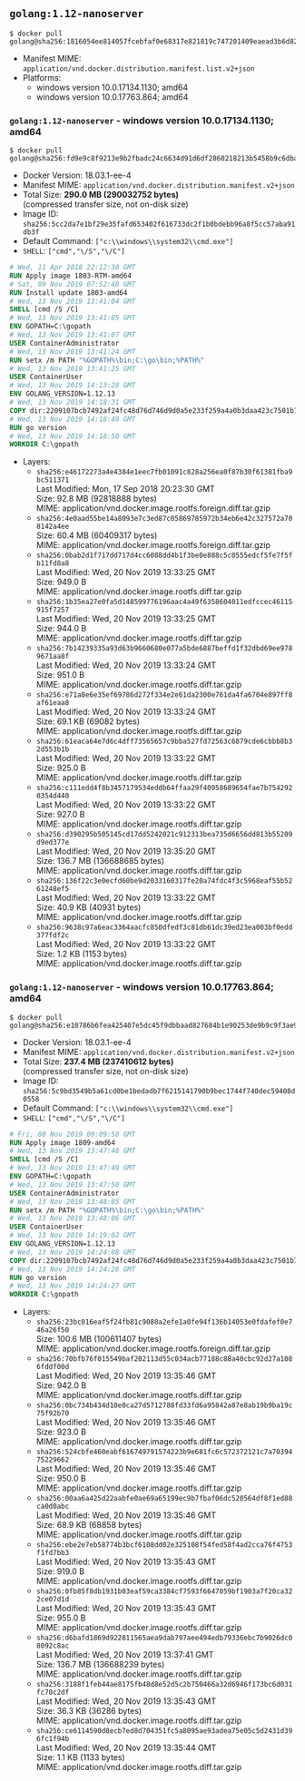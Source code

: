 ## `golang:1.12-nanoserver`

```console
$ docker pull golang@sha256:1816054ee814057fcebfaf0e68317e821819c747201409eaead3b6d82d643b1f
```

-	Manifest MIME: `application/vnd.docker.distribution.manifest.list.v2+json`
-	Platforms:
	-	windows version 10.0.17134.1130; amd64
	-	windows version 10.0.17763.864; amd64

### `golang:1.12-nanoserver` - windows version 10.0.17134.1130; amd64

```console
$ docker pull golang@sha256:fd9e9c8f9213e9b2fbadc24c6634d91d6df2860218213b5458b9c6dba261c5c8
```

-	Docker Version: 18.03.1-ee-4
-	Manifest MIME: `application/vnd.docker.distribution.manifest.v2+json`
-	Total Size: **290.0 MB (290032752 bytes)**  
	(compressed transfer size, not on-disk size)
-	Image ID: `sha256:5cc2da7e1bf29e35fafd653402f616733dc2f1b0bdebb96a8f5cc57aba91db3f`
-	Default Command: `["c:\\windows\\system32\\cmd.exe"]`
-	`SHELL`: `["cmd","\/S","\/C"]`

```dockerfile
# Wed, 11 Apr 2018 22:12:30 GMT
RUN Apply image 1803-RTM-amd64
# Sat, 09 Nov 2019 07:52:48 GMT
RUN Install update 1803-amd64
# Wed, 13 Nov 2019 13:41:04 GMT
SHELL [cmd /S /C]
# Wed, 13 Nov 2019 13:41:05 GMT
ENV GOPATH=C:\gopath
# Wed, 13 Nov 2019 13:41:07 GMT
USER ContainerAdministrator
# Wed, 13 Nov 2019 13:41:24 GMT
RUN setx /m PATH "%GOPATH%\bin;C:\go\bin;%PATH%"
# Wed, 13 Nov 2019 13:41:25 GMT
USER ContainerUser
# Wed, 13 Nov 2019 14:13:28 GMT
ENV GOLANG_VERSION=1.12.13
# Wed, 13 Nov 2019 14:18:31 GMT
COPY dir:2209107bcb7492af24fc48d76d746d9d0a5e233f259a4a0b3daa423c7501b71b in C:\go 
# Wed, 13 Nov 2019 14:18:49 GMT
RUN go version
# Wed, 13 Nov 2019 14:18:50 GMT
WORKDIR C:\gopath
```

-	Layers:
	-	`sha256:e46172273a4e4384e1eec7fb01091c828a256ea0f87b30f61381fba9bc511371`  
		Last Modified: Mon, 17 Sep 2018 20:23:30 GMT  
		Size: 92.8 MB (92818888 bytes)  
		MIME: application/vnd.docker.image.rootfs.foreign.diff.tar.gzip
	-	`sha256:4e0aad55be14a8093e7c3ed87c05869785972b34eb6e42c327572a708142a4ee`  
		Size: 60.4 MB (60409317 bytes)  
		MIME: application/vnd.docker.image.rootfs.foreign.diff.tar.gzip
	-	`sha256:0bab2d1f717dd717d4cc6088dd4b1f3be0e888c5c0555edcf5fe7f5fb11fd8a8`  
		Last Modified: Wed, 20 Nov 2019 13:33:25 GMT  
		Size: 949.0 B  
		MIME: application/vnd.docker.image.rootfs.diff.tar.gzip
	-	`sha256:1b35ea27e0fa5d148599776196aac4a49f6358604011edfccec46115915f7257`  
		Last Modified: Wed, 20 Nov 2019 13:33:25 GMT  
		Size: 944.0 B  
		MIME: application/vnd.docker.image.rootfs.diff.tar.gzip
	-	`sha256:7b14239335a93d63b9660680e077a5bde6887beffd1f32dbd69ee9789671aa8f`  
		Last Modified: Wed, 20 Nov 2019 13:33:24 GMT  
		Size: 951.0 B  
		MIME: application/vnd.docker.image.rootfs.diff.tar.gzip
	-	`sha256:e71a8e6e35ef69786d272f334e2e61da2300e761da4fa6704e897ff8af61eaa8`  
		Last Modified: Wed, 20 Nov 2019 13:33:24 GMT  
		Size: 69.1 KB (69082 bytes)  
		MIME: application/vnd.docker.image.rootfs.diff.tar.gzip
	-	`sha256:61eaca64e7d6c4dff73565657c9bba527fd72563c6879cde6cbbb8b32d553b1b`  
		Last Modified: Wed, 20 Nov 2019 13:33:22 GMT  
		Size: 925.0 B  
		MIME: application/vnd.docker.image.rootfs.diff.tar.gzip
	-	`sha256:c111edd4f8b3457179534eddb64ffaa29f40958689654fae7b7542920354d440`  
		Last Modified: Wed, 20 Nov 2019 13:33:22 GMT  
		Size: 927.0 B  
		MIME: application/vnd.docker.image.rootfs.diff.tar.gzip
	-	`sha256:d390295b505145cd17dd5242021c912313bea735d6656dd813b55209d9ed377e`  
		Last Modified: Wed, 20 Nov 2019 13:35:20 GMT  
		Size: 136.7 MB (136688685 bytes)  
		MIME: application/vnd.docker.image.rootfs.diff.tar.gzip
	-	`sha256:136f22c3e0ecfd60be9d2033160317fe20a74fdc4f3c5968eaf55b5261248ef5`  
		Last Modified: Wed, 20 Nov 2019 13:33:22 GMT  
		Size: 40.9 KB (40931 bytes)  
		MIME: application/vnd.docker.image.rootfs.diff.tar.gzip
	-	`sha256:9638c97a6eac3364aacfc850dfedf3c81db61dc39ed23ea003bf0edd377fdf2c`  
		Last Modified: Wed, 20 Nov 2019 13:33:22 GMT  
		Size: 1.2 KB (1153 bytes)  
		MIME: application/vnd.docker.image.rootfs.diff.tar.gzip

### `golang:1.12-nanoserver` - windows version 10.0.17763.864; amd64

```console
$ docker pull golang@sha256:e10786b6fea425407e5dc45f9dbbaad827684b1e90253de9b9c9f3ae90e044da
```

-	Docker Version: 18.03.1-ee-4
-	Manifest MIME: `application/vnd.docker.distribution.manifest.v2+json`
-	Total Size: **237.4 MB (237410612 bytes)**  
	(compressed transfer size, not on-disk size)
-	Image ID: `sha256:5c9bd3549b5a61cd0be1bedadb7f6215141790b9bec1744f740dec59408d0558`
-	Default Command: `["c:\\windows\\system32\\cmd.exe"]`
-	`SHELL`: `["cmd","\/S","\/C"]`

```dockerfile
# Fri, 08 Nov 2019 09:09:50 GMT
RUN Apply image 1809-amd64
# Wed, 13 Nov 2019 13:47:48 GMT
SHELL [cmd /S /C]
# Wed, 13 Nov 2019 13:47:49 GMT
ENV GOPATH=C:\gopath
# Wed, 13 Nov 2019 13:47:50 GMT
USER ContainerAdministrator
# Wed, 13 Nov 2019 13:48:05 GMT
RUN setx /m PATH "%GOPATH%\bin;C:\go\bin;%PATH%"
# Wed, 13 Nov 2019 13:48:06 GMT
USER ContainerUser
# Wed, 13 Nov 2019 14:19:02 GMT
ENV GOLANG_VERSION=1.12.13
# Wed, 13 Nov 2019 14:24:08 GMT
COPY dir:2209107bcb7492af24fc48d76d746d9d0a5e233f259a4a0b3daa423c7501b71b in C:\go 
# Wed, 13 Nov 2019 14:24:26 GMT
RUN go version
# Wed, 13 Nov 2019 14:24:27 GMT
WORKDIR C:\gopath
```

-	Layers:
	-	`sha256:23bc016eaf5f24fb81c9080a2efe1a0fe94f136b14053e0fdafef0e746a26f50`  
		Size: 100.6 MB (100611407 bytes)  
		MIME: application/vnd.docker.image.rootfs.foreign.diff.tar.gzip
	-	`sha256:70bfb76f015549baf202113d55c034acb77188c88a40cbc92d27a1086fddf00d`  
		Last Modified: Wed, 20 Nov 2019 13:35:46 GMT  
		Size: 942.0 B  
		MIME: application/vnd.docker.image.rootfs.diff.tar.gzip
	-	`sha256:0bc734b434d10e0ca27d5712788fd33fd6a95842a87e8ab19b9ba19c75f92b70`  
		Last Modified: Wed, 20 Nov 2019 13:35:46 GMT  
		Size: 923.0 B  
		MIME: application/vnd.docker.image.rootfs.diff.tar.gzip
	-	`sha256:524cbfe460eabf616749791574223b9e681fc6c572372121c7a7039475229662`  
		Last Modified: Wed, 20 Nov 2019 13:35:46 GMT  
		Size: 950.0 B  
		MIME: application/vnd.docker.image.rootfs.diff.tar.gzip
	-	`sha256:00aa6a425d22aabfe0ae69a65199ec9b7fbaf06dc520564df8f1ed88ca0d0abc`  
		Last Modified: Wed, 20 Nov 2019 13:35:46 GMT  
		Size: 68.9 KB (68858 bytes)  
		MIME: application/vnd.docker.image.rootfs.diff.tar.gzip
	-	`sha256:ebe2e7eb58774b3bcf6108dd02e325108f54fed58f4ad2cca76f4753f1fd7bb3`  
		Last Modified: Wed, 20 Nov 2019 13:35:43 GMT  
		Size: 919.0 B  
		MIME: application/vnd.docker.image.rootfs.diff.tar.gzip
	-	`sha256:0fb85f8db1931b03eaf59ca3384cf7593f6647059bf1903a7f20ca322ce07d1d`  
		Last Modified: Wed, 20 Nov 2019 13:35:43 GMT  
		Size: 955.0 B  
		MIME: application/vnd.docker.image.rootfs.diff.tar.gzip
	-	`sha256:d6bafd1869d922811565aea9dab797aee494edb79336ebc7b9026dc08092c8ac`  
		Last Modified: Wed, 20 Nov 2019 13:37:41 GMT  
		Size: 136.7 MB (136688239 bytes)  
		MIME: application/vnd.docker.image.rootfs.diff.tar.gzip
	-	`sha256:3188f1feb44ae8175fb48d8e52d5c2b750466a32d6946f173bc6d031fc70c2df`  
		Last Modified: Wed, 20 Nov 2019 13:35:43 GMT  
		Size: 36.3 KB (36286 bytes)  
		MIME: application/vnd.docker.image.rootfs.diff.tar.gzip
	-	`sha256:ce6114590d8ecb7ed8d704351fc5a8095ae93adea75e05c5d2431d396fc1f94b`  
		Last Modified: Wed, 20 Nov 2019 13:35:44 GMT  
		Size: 1.1 KB (1133 bytes)  
		MIME: application/vnd.docker.image.rootfs.diff.tar.gzip

